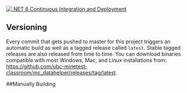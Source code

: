 [![.NET 6 Continuous Integration and Deployment](https://github.com/ubc-minetest-classroom/mc_datahelper/actions/workflows/ci.yml/badge.svg?branch=main&event=push)](https://github.com/ubc-minetest-classroom/mc_datahelper/actions/workflows/ci.yml)

## Versioning
Every commit that gets pushed to master for this project triggers an automatic build as well as a tagged release called `latest`. Stable tagged releases are also released from time to time. You can download binaries compatible with most Windows, Mac, and Linux installations from: https://github.com/ubc-minetest-classroom/mc_datahelper/releases/tag/latest.

##Manually Building

